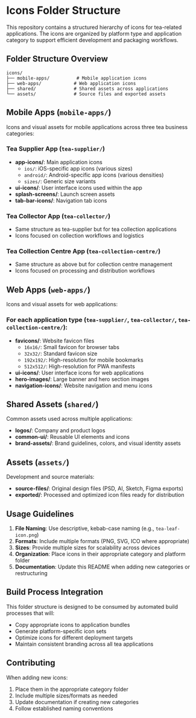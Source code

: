 # Icons Folder Structure

This repository contains a structured hierarchy of icons for tea-related applications. The icons are organized by platform type and application category to support efficient development and packaging workflows.

## Folder Structure Overview

```
icons/
├── mobile-apps/          # Mobile application icons
├── web-apps/            # Web application icons  
├── shared/              # Shared assets across applications
└── assets/              # Source files and exported assets
```

## Mobile Apps (`mobile-apps/`)

Icons and visual assets for mobile applications across three tea business categories:

### Tea Supplier App (`tea-supplier/`)
- **app-icons/**: Main application icons
  - `ios/`: iOS-specific app icons (various sizes)
  - `android/`: Android-specific app icons (various densities)
  - `sizes/`: Generic size variants
- **ui-icons/**: User interface icons used within the app
- **splash-screens/**: Launch screen assets
- **tab-bar-icons/**: Navigation tab icons

### Tea Collector App (`tea-collector/`)
- Same structure as tea-supplier but for tea collection applications
- Icons focused on collection workflows and logistics

### Tea Collection Centre App (`tea-collection-centre/`)
- Same structure as above but for collection centre management
- Icons focused on processing and distribution workflows

## Web Apps (`web-apps/`)

Icons and visual assets for web applications:

### For each application type (`tea-supplier/`, `tea-collector/`, `tea-collection-centre/`):
- **favicons/**: Website favicon files
  - `16x16/`: Small favicon for browser tabs
  - `32x32/`: Standard favicon size
  - `192x192/`: High-resolution for mobile bookmarks
  - `512x512/`: High-resolution for PWA manifests
- **ui-icons/**: User interface icons for web applications
- **hero-images/**: Large banner and hero section images
- **navigation-icons/**: Website navigation and menu icons

## Shared Assets (`shared/`)

Common assets used across multiple applications:

- **logos/**: Company and product logos
- **common-ui/**: Reusable UI elements and icons
- **brand-assets/**: Brand guidelines, colors, and visual identity assets

## Assets (`assets/`)

Development and source materials:

- **source-files/**: Original design files (PSD, AI, Sketch, Figma exports)
- **exported/**: Processed and optimized icon files ready for distribution

## Usage Guidelines

1. **File Naming**: Use descriptive, kebab-case naming (e.g., `tea-leaf-icon.png`)
2. **Formats**: Include multiple formats (PNG, SVG, ICO where appropriate)
3. **Sizes**: Provide multiple sizes for scalability across devices
4. **Organization**: Place icons in their appropriate category and platform folder
5. **Documentation**: Update this README when adding new categories or restructuring

## Build Process Integration

This folder structure is designed to be consumed by automated build processes that will:
- Copy appropriate icons to application bundles
- Generate platform-specific icon sets
- Optimize icons for different deployment targets
- Maintain consistent branding across all tea applications

## Contributing

When adding new icons:
1. Place them in the appropriate category folder
2. Include multiple sizes/formats as needed
3. Update documentation if creating new categories
4. Follow established naming conventions